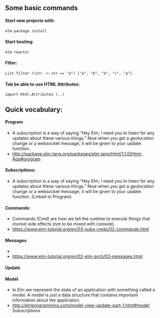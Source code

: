 ## Some basic commands

#### Start new projects with:
```
elm-package install
```

#### Start hosting:
```
elm-reactor
```

#### Filter:
```
List.filter (\str -> str == "a") ["a", "b", "a", "c", "a"]
```

#### Tob be able to use HTML Attributes:
```
import Html.Attributes (..)
```

## Quick vocabulary:

#### Program
* A subscription is a way of saying “Hey Elm, I need you to listen for any updates about these various things.” Now when you get a geolocation change or a websocket message, it will be given to your update function.
* http://package.elm-lang.org/packages/elm-lang/html/1.1.0/Html-App#program

#### Subscriptions:
* A subscription is a way of saying “Hey Elm, I need you to listen for any updates about these various things.” Now when you get a geolocation change or a websocket message, it will be given to your update function. (Linked to Program)

#### Commands:
* Commands (Cmd) are how we tell the runtime to execute things that involve side effects (not to be mixed with console).
* https://www.elm-tutorial.org/en/03-subs-cmds/02-commands.html

#### Messages
* 
* https://www.elm-tutorial.org/en/02-elm-arch/03-messages.html

#### Update
#### Model
* In Elm we represent the state of an application with something called a model. A model is just a data structure that contains important information about the application.
* http://elmprogramming.com/model-view-update-part-1.html#model
Subscriptions
